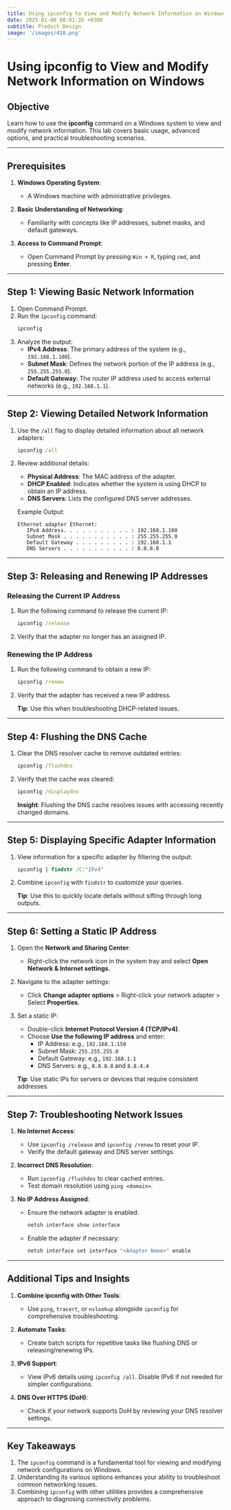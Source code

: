 ```yaml
---
title: Using ipconfig to View and Modify Network Information on Windows
date: 2025-01-08 08:01:35 +0300
subtitle: Product Design
image: '/images/418.png'
---
```

# Using ipconfig to View and Modify Network Information on Windows

## **Objective**
Learn how to use the **ipconfig** command on a Windows system to view and modify network information. This lab covers basic usage, advanced options, and practical troubleshooting scenarios.

---

## **Prerequisites**
1. **Windows Operating System**:
   - A Windows machine with administrative privileges.

2. **Basic Understanding of Networking**:
   - Familiarity with concepts like IP addresses, subnet masks, and default gateways.

3. **Access to Command Prompt**:
   - Open Command Prompt by pressing `Win + R`, typing `cmd`, and pressing **Enter**.

---

## **Step 1: Viewing Basic Network Information**
1. Open Command Prompt.
2. Run the `ipconfig` command:
   ```cmd
   ipconfig
   ```
3. Analyze the output:
   - **IPv4 Address**: The primary address of the system (e.g., `192.168.1.100`).
   - **Subnet Mask**: Defines the network portion of the IP address (e.g., `255.255.255.0`).
   - **Default Gateway**: The router IP address used to access external networks (e.g., `192.168.1.1`).

---

## **Step 2: Viewing Detailed Network Information**
1. Use the `/all` flag to display detailed information about all network adapters:
   ```cmd
   ipconfig /all
   ```
2. Review additional details:
   - **Physical Address**: The MAC address of the adapter.
   - **DHCP Enabled**: Indicates whether the system is using DHCP to obtain an IP address.
   - **DNS Servers**: Lists the configured DNS server addresses.

   Example Output:
   ```
   Ethernet adapter Ethernet:
      IPv4 Address. . . . . . . . . . . : 192.168.1.100
      Subnet Mask . . . . . . . . . . . : 255.255.255.0
      Default Gateway . . . . . . . . . : 192.168.1.1
      DNS Servers . . . . . . . . . . . : 8.8.8.8
   ```

---

## **Step 3: Releasing and Renewing IP Addresses**
### **Releasing the Current IP Address**
1. Run the following command to release the current IP:
   ```cmd
   ipconfig /release
   ```
2. Verify that the adapter no longer has an assigned IP.

### **Renewing the IP Address**
1. Run the following command to obtain a new IP:
   ```cmd
   ipconfig /renew
   ```
2. Verify that the adapter has received a new IP address.

   **Tip**: Use this when troubleshooting DHCP-related issues.

---

## **Step 4: Flushing the DNS Cache**
1. Clear the DNS resolver cache to remove outdated entries:
   ```cmd
   ipconfig /flushdns
   ```
2. Verify that the cache was cleared:
   ```cmd
   ipconfig /displaydns
   ```
   **Insight**: Flushing the DNS cache resolves issues with accessing recently changed domains.

---

## **Step 5: Displaying Specific Adapter Information**
1. View information for a specific adapter by filtering the output:
   ```cmd
   ipconfig | findstr /C:"IPv4"
   ```
2. Combine `ipconfig` with `findstr` to customize your queries.

   **Tip**: Use this to quickly locate details without sifting through long outputs.

---

## **Step 6: Setting a Static IP Address**
1. Open the **Network and Sharing Center**:
   - Right-click the network icon in the system tray and select **Open Network & Internet settings**.
2. Navigate to the adapter settings:
   - Click **Change adapter options** > Right-click your network adapter > Select **Properties**.
3. Set a static IP:
   - Double-click **Internet Protocol Version 4 (TCP/IPv4)**.
   - Choose **Use the following IP address** and enter:
     - IP Address: e.g., `192.168.1.150`
     - Subnet Mask: `255.255.255.0`
     - Default Gateway: e.g., `192.168.1.1`
     - DNS Servers: e.g., `8.8.8.8` and `8.8.4.4`

   **Tip**: Use static IPs for servers or devices that require consistent addresses.

---

## **Step 7: Troubleshooting Network Issues**
1. **No Internet Access**:
   - Use `ipconfig /release` and `ipconfig /renew` to reset your IP.
   - Verify the default gateway and DNS server settings.

2. **Incorrect DNS Resolution**:
   - Run `ipconfig /flushdns` to clear cached entries.
   - Test domain resolution using `ping <domain>`.

3. **No IP Address Assigned**:
   - Ensure the network adapter is enabled:
     ```cmd
     netsh interface show interface
     ```
   - Enable the adapter if necessary:
     ```cmd
     netsh interface set interface "<Adapter Name>" enable
     ```

---

## **Additional Tips and Insights**
1. **Combine ipconfig with Other Tools**:
   - Use `ping`, `tracert`, or `nslookup` alongside `ipconfig` for comprehensive troubleshooting.

2. **Automate Tasks**:
   - Create batch scripts for repetitive tasks like flushing DNS or releasing/renewing IPs.

3. **IPv6 Support**:
   - View IPv6 details using `ipconfig /all`. Disable IPv6 if not needed for simpler configurations.

4. **DNS Over HTTPS (DoH)**:
   - Check if your network supports DoH by reviewing your DNS resolver settings.

---

## **Key Takeaways**
1. The `ipconfig` command is a fundamental tool for viewing and modifying network configurations on Windows.
2. Understanding its various options enhances your ability to troubleshoot common networking issues.
3. Combining `ipconfig` with other utilities provides a comprehensive approach to diagnosing connectivity problems.

